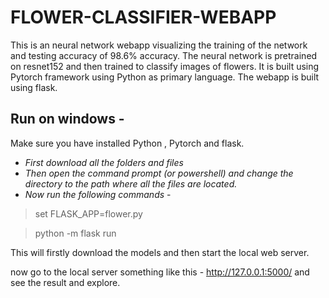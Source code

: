 # FLOWER-CLASSIFIER-WEBAPP
This is an neural network webapp visualizing the training of the network and testing accuracy of 98.6% accuracy.
The neural network is pretrained on resnet152 and then trained to classify images of flowers.
It is built using Pytorch framework using Python as primary language.
The webapp is built using flask.


## Run on windows - 
Make sure you have installed Python , Pytorch and flask.

* _First download all the folders and files_
* _Then open the command prompt (or powershell) and change the directory to the path where all the files are located._
* _Now run the following commands_ -

> set FLASK_APP=flower.py

> python -m flask run

This will firstly download the models and then start the local web server.

now go to the local server something like this - http://127.0.0.1:5000/ and see the result and explore.
